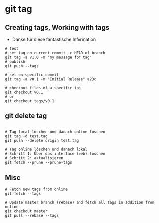 # git tag 

## Creating tags, Working with tags 

  * Danke für diese fantastische Information  

```
# test 
# set tag on current commit -> HEAD of branch 
git tag -a v1.0 -m "my message for tag"
# publish 
git push --tags 

# set on specific commit 
git tag -a v0.1 -m "Initial Release" a23c 

# checkout files of a specific tag 
git checkout v0.1 
# or
git checkout tags/v0.1 

```

## git delete tag 

```

# Tag local löschen und danach online löschen 
git tag -d test.tag
git push --delete origin test.tag

# Tag online löschen und danach lokal 
# Schritt 1: Über das interface (web) löschen 
# Schritt 2: aktualisieren 
git fetch --prune --prune-tags 

```

## Misc 

```
# Fetch new tags from online
git fetch --tags 

# Update master branch (rebase) and fetch all tags in addition from online 
git checkout master
git pull --rebase --tags
```
